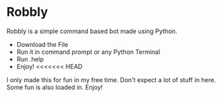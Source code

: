 # Robbly
 Robbly is a simple command based bot made using Python.

- Download the File
- Run it in command prompt or any Python Terminal
- Run .help
- Enjoy!
<<<<<<< HEAD

I only made this for fun in my free time. Don't expect a lot of stuff in here.
Some fun is also loaded in. Enjoy!

